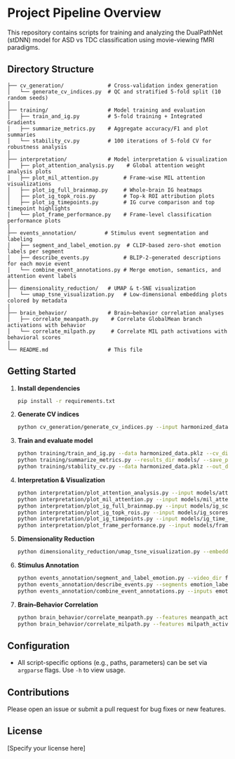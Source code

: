 # Project Pipeline Overview

This repository contains scripts for training and analyzing the DualPathNet (stDNN) model for ASD vs TDC classification using movie-viewing fMRI paradigms.

## Directory Structure

```
├── cv_generation/              # Cross-validation index generation
│   └── generate_cv_indices.py  # QC and stratified 5-fold split (10 random seeds)
│
├── training/                   # Model training and evaluation
│   ├── train_and_ig.py         # 5-fold training + Integrated Gradients
│   ├── summarize_metrics.py    # Aggregate accuracy/F1 and plot summaries
│   └── stability_cv.py         # 100 iterations of 5-fold CV for robustness analysis
│
├── interpretation/             # Model interpretation & visualization
│   ├── plot_attention_analysis.py    # Global attention weight analysis plots
│   ├── plot_mil_attention.py        # Frame-wise MIL attention visualizations
│   ├── plot_ig_full_brainmap.py     # Whole-brain IG heatmaps
│   ├── plot_ig_topk_rois.py         # Top-k ROI attribution plots
│   ├── plot_ig_timepoints.py        # IG curve comparison and top timepoint highlights
│   └── plot_frame_performance.py    # Frame-level classification performance plots
│
├── events_annotation/         # Stimulus event segmentation and labeling
│   ├── segment_and_label_emotion.py  # CLIP-based zero-shot emotion labels per segment
│   ├── describe_events.py           # BLIP-2-generated descriptions for each movie event
│   └── combine_event_annotations.py # Merge emotion, semantics, and attention event labels
│
├── dimensionality_reduction/   # UMAP & t-SNE visualization
│   └── umap_tsne_visualization.py   # Low-dimensional embedding plots colored by metadata
│
├── brain_behavior/             # Brain–behavior correlation analyses
│   ├── correlate_meanpath.py    # Correlate GlobalMean branch activations with behavior
│   └── correlate_milpath.py     # Correlate MIL path activations with behavioral scores
│
└── README.md                   # This file
```

## Getting Started

1. **Install dependencies**

   ```bash
   pip install -r requirements.txt
   ```

2. **Generate CV indices**

   ```bash
   python cv_generation/generate_cv_indices.py --input harmonized_data.pklz --output cv_splits/
   ```

3. **Train and evaluate model**

   ```bash
   python training/train_and_ig.py --data harmonized_data.pklz --cv_dir cv_splits/ --out_dir models/
   python training/summarize_metrics.py --results_dir models/ --save_path figures/metrics_summary.png
   python training/stability_cv.py --data harmonized_data.pklz --out_dir stability_results/
   ```

4. **Interpretation & Visualization**

   ```bash
   python interpretation/plot_attention_analysis.py --input models/attention_weights/
   python interpretation/plot_mil_attention.py --input models/mil_attention/
   python interpretation/plot_ig_full_brainmap.py --input models/ig_scores/
   python interpretation/plot_ig_topk_rois.py --input models/ig_scores/
   python interpretation/plot_ig_timepoints.py --input models/ig_time_series/
   python interpretation/plot_frame_performance.py --input models/frame_logits/
   ```

5. **Dimensionality Reduction**

   ```bash
   python dimensionality_reduction/umap_tsne_visualization.py --embeddings embeddings.npy --meta metadata.csv
   ```

6. **Stimulus Annotation**

   ```bash
   python events_annotation/segment_and_label_emotion.py --video_dir frames/ --out emotion_labels.csv
   python events_annotation/describe_events.py --segments emotion_labels.csv --out descriptions.csv
   python events_annotation/combine_event_annotations.py --inputs emotion_labels.csv descriptions.csv attention_events.csv
   ```

7. **Brain–Behavior Correlation**

   ```bash
   python brain_behavior/correlate_meanpath.py --features meanpath_activations.npy --behavior behavior.csv
   python brain_behavior/correlate_milpath.py --features milpath_activations.npy --behavior behavior.csv
   ```

## Configuration

- All script-specific options (e.g., paths, parameters) can be set via `argparse` flags. Use `-h` to view usage.

## Contributions

Please open an issue or submit a pull request for bug fixes or new features.

## License

[Specify your license here]

